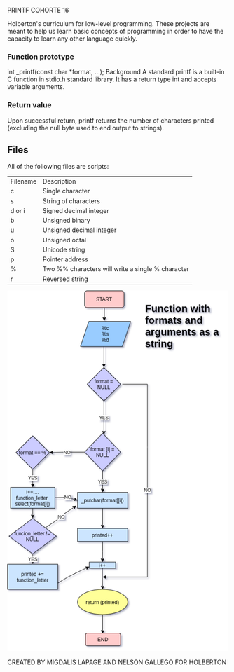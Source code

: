  PRINTF COHORTE 16

Holberton's curriculum for low-level programming. These projects are meant to help us learn basic concepts of programming in order to have the capacity to learn any other language quickly.

<h3>Function prototype</h3>
int _printf(const char *format, ...);
Background
A standard printf is a built-in C function in stdio.h standard library. It has a return type int and accepts variable arguments.

<h3>Return value</h3>
Upon successful return, printf returns the number of characters printed (excluding the null byte used to end output to strings).

## Files
All of the following files are scripts:


<table>
  <tr><td>Filename</td><td>	Description</td></tr>
  <tr><td>c</td><td>Single character</td>  </tr>
  <tr><td>s</td><td>String of characters</td></tr>
<tr><td>d or i</td><td>Signed decimal integer</td></tr>
  <tr><td>b</td><td>Unsigned binary</td></tr><tr>    
<tr><td>u</td>	<td>Unsigned decimal integer</td></tr>
<tr><td>o</td>	<td>Unsigned octal</td></tr>
<tr><td>S</td>	<td>Unicode string</td></tr>
<tr><td>p</td>	<td>Pointer address</td></tr>
<tr><td>%</td>	<td>Two %% characters will write a single % character</td></tr>
<tr><td>r</td>	<td>Reversed string</td></tr>

  </table>


![myimage-alt-tag](https://github.com/NELSONANDREY/printf/blob/master/PRINT%20F%20-%201.drawio.png)

CREATED BY MIGDALIS LAPAGE AND NELSON GALLEGO FOR HOLBERTON
